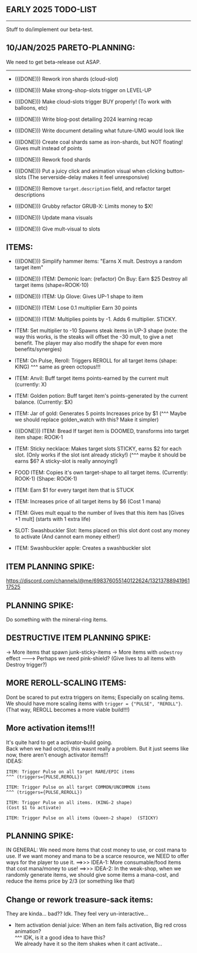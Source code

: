 

## EARLY 2025 TODO-LIST
------------
Stuff to do/implement our beta-test.


## 10/JAN/2025 PARETO-PLANNING:
We need to get beta-release out ASAP.


------------


- (((DONE))) Rework iron shards (cloud-slot)


- (((DONE))) Make strong-shop-slots trigger on LEVEL-UP


- (((DONE))) Make cloud-slots trigger BUY properly! (To work with balloons, etc)


- (((DONE))) Write blog-post detailing 2024 learning recap
- (((DONE))) Write document detailing what future-UMG would look like


- (((DONE))) Create coal shards
same as iron-shards, but NOT floating! Gives mult instead of points


- (((DONE))) Rework food shards


- (((DONE))) Put a juicy click and animation visual when clicking button-slots
    (The serverside-delay makes it feel unresponsive)


- (((DONE))) Remove `target.description` field, and refactor target descriptions


- (((DONE))) Grubby refactor  GRUB-X: Limits money to $X!


- (((DONE))) Update mana visuals


- (((DONE))) Give mult-visual to slots


## ITEMS:

- (((DONE))) Simplify hammer items: 
"Earns X mult. Destroys a random target item"


- (((DONE))) ITEM: Demonic loan: (refactor)
On Buy: Earn $25
Destroy all target items
(shape=ROOK-10)

- (((DONE))) ITEM: Up Glove:
Gives UP-1 shape to item

- (((DONE))) ITEM:
Lose 0.1 multiplier
Earn 30 points

- (((DONE))) ITEM:
Multiplies points by -1. 
Adds 6 multiplier.
STICKY.

- ITEM:
Set multiplier to -10
Spawns steak items in UP-3 shape
(note: the way this works, is the steaks will offset the -30 mult, to give a net benefit. The player may also modify the shape for even more benefits/synergies)


- ITEM: 
On Pulse, Reroll:
Triggers REROLL for all target items
(shape: KING)
^^^ same as green octopus!!!



- ITEM: Anvil:
Buff target items points-earned by the current mult (currently: X)

- ITEM: Golden potion:
Buff target item's points-generated by the current balance.
(Currently: $X)


- ITEM: Jar of gold:
Generates 5 points
Increases price by $1
(^^^ Maybe we should replace golden_watch with this? Make it simpler)


- (((DONE))) ITEM: Bread
If target item is DOOMED, transforms into target item
shape: ROOK-1


- ITEM: Sticky necklace:
Makes target slots STICKY, earns $2 for each slot.
(Only works if the slot isnt already sticky!)
(^^^ maybe it should be earns $6? A sticky-slot is really annoying!)


- FOOD ITEM:  Copies it's own target-shape to all target items.
(Currently: ROOK-1)
(Shape: ROOK-1)

- ITEM: Earn $1 for every target item that is STUCK

- ITEM: Increases price of all target items by $6 (Cost 1 mana)

- ITEM:
Gives mult equal to the number of lives that this item has
[Gives +1 mult]
(starts with 1 extra life)

- SLOT: Swashbuckler Slot:
Items placed on this slot dont cost any money to activate (And cannot earn money either!)

- ITEM: Swashbuckler apple: Creates a swashbuckler slot



## ITEM PLANNING SPIKE:
https://discord.com/channels/@me/698376055140122624/1321378894196117525






## PLANNING SPIKE:
Do something with the mineral-ring items.



## DESTRUCTIVE ITEM PLANNING SPIKE:
-> More items that spawn junk-sticky-items
-> More items with `onDestroy` effect
---> Perhaps we need pink-shield? (Give lives to all items with Destroy trigger?)



## MORE REROLL-SCALING ITEMS:
Dont be scared to put extra triggers on items; 
Especially on scaling items.
We should have more scaling items with `trigger = {"PULSE", "REROLL"}`.
(That way, REROLL becomes a more viable build!!!)



## More activation items!!!
It's quite hard to get a activator-build going.  
Back when we had octopi, this wasnt really a problem. But it just seems like now, there aren't enough activator items!!!  
IDEAS:
```
ITEM: Trigger Pulse on all target RARE/EPIC items 
^^^ (triggers={PULSE,REROLL})

ITEM: Trigger Pulse on all target COMMON/UNCOMMON items 
^^^ (triggers={PULSE,REROLL})

ITEM: Trigger Pulse on all items. (KING-2 shape)
(Cost $1 to activate)

ITEM: Trigger Pulse on all items (Queen-2 shape)  (STICKY)
```


## PLANNING SPIKE:
IN GENERAL: We need more items that cost money to use, or cost mana to use.
If we want money and mana to be a scarce resource, we NEED to offer ways for the player to use it.
==>>>
IDEA-1:
More consumable/food items that cost mana/money to use!
==>>>
IDEA-2:
In the weak-shop, when we randomly generate items, we should give some items a mana-cost, and reduce the items price by 2/3 (or something like that) 



## Change or rework treasure-sack items:
They are kinda... bad?? Idk. They feel very un-interactive...



- Item activation denial juice:
When an item fails activation, Big red cross animation?  
^^^ IDK, is it a good idea to have this?  
We already have it so the item shakes when it cant activate...
